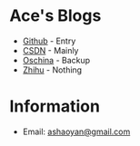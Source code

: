 # Ace's Blogs
- [Github](http://aceanan.github.io/anshaoyan.blog/)            - Entry
- [CSDN](http://blog.csdn.net/ace_an)                           - Mainly
- [Oschina](http://my.oschina.net/anshaoyan/blog)               - Backup
- [Zhihu](https://www.zhihu.com/people/ace-51-52/activities)    - Nothing

# Information
- Email: ashaoyan@gmail.com
